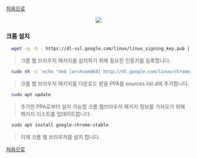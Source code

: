 [처음으로](../README.md)
<p align="center"><img src="https://t1.daumcdn.net/cfile/tistory/226DC33F57E368F615"></p>

### 크롬 설치
  ```sh
    wget -q -O - https://dl-ssl.google.com/linux/linux_signing_key.pub | sudo apt-key add -
  ```
  > 크롬 웹 브라우저 패키지를 설치하기 위해 필요한 인증키를 등록합니다. 
  ```sh
    sudo sh -c 'echo "deb [arch=amd64] http://dl.google.com/linux/chrome/deb/ stable main" >> /etc/apt/sources.list.d/google.list'
  ```  
  > 크롬 웹 브라우저 패키지를 다운로드 받을 PPA를 sources.list.d에 추가합니다. 
  ```sh
    sudo apt update
  ```
  > 추가한 PPA로부터 설치 가능할 크롬 웹브라우저 패키지 정보를 가져오기 위해 패키지 리스트를 업데이트합니다.
  ```sh
    sudo apt install google-chrome-stable
  ```
  > 이제 크롬 웹 브라우저를 설치 합니다.

[처음으로](../README.md)  